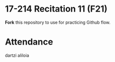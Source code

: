 # 17-214 Recitation 11 (F21)
**Fork** this repository to use for practicing Github flow.

# Attendance
dartzi
aliloia